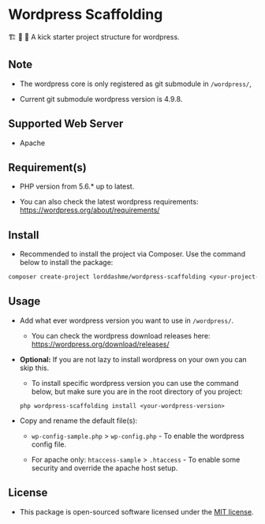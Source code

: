 # Wordpress Scaffolding

:building_construction: :construction: :construction_worker: A kick starter project structure for wordpress.

## Note

- The wordpress core is only registered as git submodule in ```/wordpress/```, 

- Current git submodule wordpress version is 4.9.8.

## Supported Web Server

- Apache

## Requirement(s)

- PHP version from 5.6.* up to latest.

- You can also check the latest wordpress requirements: <https://wordpress.org/about/requirements/>

## Install

- Recommended to install the project via Composer. Use the command below to install the package:

```txt
composer create-project lorddashme/wordpress-scaffolding <your-project-name>
```

## Usage

- Add what ever wordpress version you want to use in ```/wordpress/```.

  - You can check the wordpress download releases here: https://wordpress.org/download/releases/
  
- <b>Optional:</b> If you are not lazy to install wordpress on your own you can skip this. 
  
  - To install specific wordpress version you can use the command below, but make sure you are in the root directory of you project:

  ```text
  php wordpress-scaffolding install <your-wordpress-version>
  ```

- Copy and rename the default file(s):

  - ```wp-config-sample.php``` > ```wp-config.php``` - To enable the wordpress config file.

  - For apache only: ```htaccess-sample``` > ```.htaccess``` - To enable some security and override the apache host setup.

## License

- This package is open-sourced software licensed under the [MIT license](https://opensource.org/licenses/MIT).
